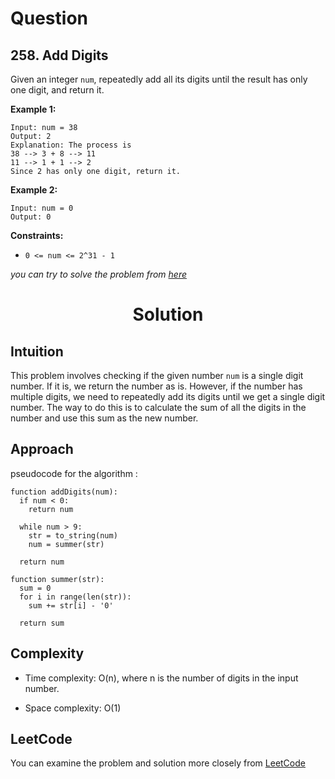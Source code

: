 # Question

## 258. Add Digits

Given an integer `num`, repeatedly add all its digits until the result has only one digit, and return it.<br/>

**Example 1:**<br/>
```
Input: num = 38
Output: 2
Explanation: The process is
38 --> 3 + 8 --> 11
11 --> 1 + 1 --> 2 
Since 2 has only one digit, return it.
```
**Example 2:**<br/>
```
Input: num = 0
Output: 0
```

**Constraints:**
- `0 <= num <= 2^31 - 1`

*you can try to solve the problem from [here](https://leetcode.com/problems/add-digits/description/)*

<h1 align="center">Solution</h1>

## Intuition
This problem involves checking if the given number `num` is a single digit number. If it is, we return the number as is. However, if the number has multiple digits, we need to repeatedly add its digits until we get a single digit number. The way to do this is to calculate the sum of all the digits in the number and use this sum as the new number.

## Approach
pseudocode for the algorithm :
```
function addDigits(num):
  if num < 0:
    return num

  while num > 9:
    str = to_string(num)
    num = summer(str)

  return num

function summer(str):
  sum = 0
  for i in range(len(str)):
    sum += str[i] - '0'

  return sum
```

## Complexity
- Time complexity: O(n), where n is the number of digits in the input number. 

- Space complexity: O(1)

## LeetCode
You can examine the problem and solution more closely from [LeetCode](https://leetcode.com/problems/add-digits/solutions/3457449/easy-solution-in-cpp-with-explanation-pseudocode/)
